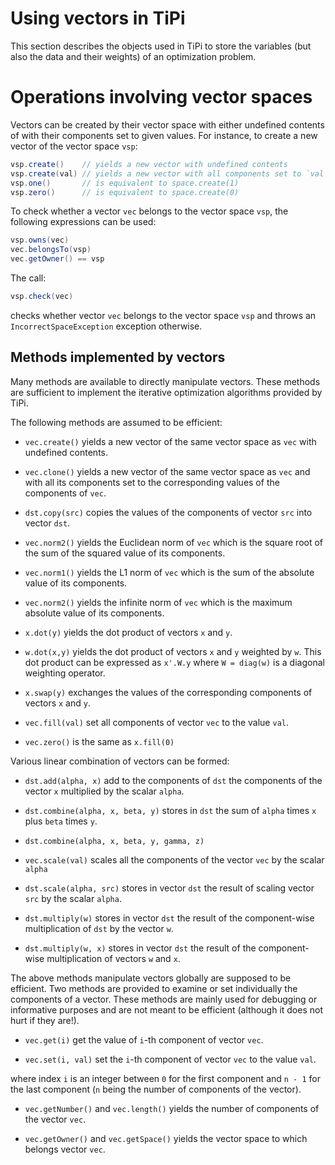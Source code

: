 # Using vectors in TiPi

This section describes the objects used in TiPi to store the variables (but
also the data and their weights) of an optimization problem.


# Operations involving vector spaces

Vectors can be created by their vector space with either undefined contents of
with their components set to given values.  For instance, to create a new
vector of the vector space `vsp`:

```java
vsp.create()    // yields a new vector with undefined contents
vsp.create(val) // yields a new vector with all components set to `val`
vsp.one()       // is equivalent to space.create(1)
vsp.zero()      // is equivalent to space.create(0)
```

To check whether a vector `vec` belongs to the vector space `vsp`, the
following expressions can be used:

```java
vsp.owns(vec)
vec.belongsTo(vsp)
vec.getOwner() == vsp
```

The call:

```java
vsp.check(vec)
```

checks whether vector `vec` belongs to the vector space `vsp` and throws an
`IncorrectSpaceException` exception otherwise.


## Methods implemented by vectors

Many methods are available to directly manipulate vectors.  These methods are
sufficient to implement the iterative optimization algorithms provided by TiPi.


The following methods are assumed to be efficient:

* `vec.create()` yields a new vector of the same vector space as `vec`
  with undefined contents.

* `vec.clone()` yields a new vector of the same vector space as `vec` and with
  all its components set to the corresponding values of the components of
  `vec`.

* `dst.copy(src)` copies the values of the components of vector `src` into
  vector `dst`.

* `vec.norm2()` yields the Euclidean norm of `vec` which is the square root of
  the sum of the squared value of its components.

* `vec.norm1()` yields the L1 norm of `vec` which is the sum of the absolute
  value of its components.

* `vec.norm2()` yields the infinite norm of `vec` which is the maximum absolute
  value of its components.

* `x.dot(y)` yields the dot product of vectors `x` and `y`.

* `w.dot(x,y)` yields the dot product of vectors `x` and `y` weighted by `w`.
  This dot product can be expressed as `x'.W.y` where `W = diag(w)` is a
  diagonal weighting operator.

* `x.swap(y)` exchanges the values of the corresponding components of vectors
  `x` and `y`.

* `vec.fill(val)` set all components of vector `vec` to the value `val`.

* `vec.zero()` is the same as `x.fill(0)`

Various linear combination of vectors can be formed:

* `dst.add(alpha, x)` add to the components of `dst` the components of the
  vector `x` multiplied by the scalar `alpha`.

* `dst.combine(alpha, x, beta, y)` stores in `dst` the sum of `alpha` times `x`
  plus `beta` times `y`.

* `dst.combine(alpha, x, beta, y, gamma, z)`

* `vec.scale(val)` scales all the components of the vector `vec` by the scalar
  `alpha`

* `dst.scale(alpha, src)` stores in vector `dst` the result of scaling vector
  `src` by the scalar `alpha`.

* `dst.multiply(w)` stores in vector `dst` the result of the component-wise
  multiplication of `dst` by the vector `w`.

* `dst.multiply(w, x)` stores in vector `dst` the result of the component-wise
  multiplication of vectors `w` and `x`.

The above methods manipulate vectors globally are supposed to be efficient.
Two methods are provided to examine or set individually the components of a
vector.  These methods are mainly used for debugging or informative purposes
and are not meant to be efficient (although it does not hurt if they are!).

* `vec.get(i)` get the value of `i`-th component of vector `vec`.

* `vec.set(i, val)` set the `i`-th component of vector `vec` to the value `val`.

where index `i` is an integer between `0` for the first component and `n - 1`
for the last component (`n` being the number of components of the vector).

* `vec.getNumber()` and `vec.length()` yields the number of components of the
  vector `vec`.

* `vec.getOwner()` and `vec.getSpace()` yields the vector space to which
  belongs vector `vec`.

